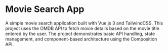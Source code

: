 # Movie Search App

A simple movie search application built with Vue.js 3 and TailwindCSS. This project uses the OMDB API to fetch movie details based on the movie title entered by the user. The project demonstrates basic API handling, state management, and component-based architecture using the Composition API.
